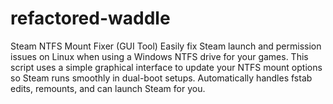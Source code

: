 # refactored-waddle
Steam NTFS Mount Fixer (GUI Tool) Easily fix Steam launch and permission issues on Linux when using a Windows NTFS drive for your games. This script uses a simple graphical interface to update your NTFS mount options so Steam runs smoothly in dual-boot setups. Automatically handles fstab edits, remounts, and can launch Steam for you.
